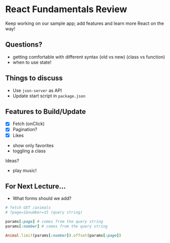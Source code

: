 # React Fundamentals Review

Keep working on our sample app; add features and learn more React on the way!

## Questions?
- getting comfortable with different syntax (old vs new) (class vs function)
- when to use state!

## Things to discuss
- Use `json-server` as API
- Update start script in `package.json`

## Features to Build/Update
- [x] Fetch (onClick)
- [x] Pagination?
- [x] Likes
- show only favorites
- toggling a class

Ideas?
- play music!

## For Next Lecture...
- What forms should we add?

```rb
# fetch GET /animals
# ?page=1&number=15 (query string)

params[:page] # comes from the query string
params[:number] # comes from the query string

Animal.limit(params[:number]).offset(params[:page])

```